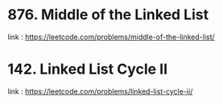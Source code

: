 # 876. Middle of the Linked List

link : https://leetcode.com/problems/middle-of-the-linked-list/

# 142. Linked List Cycle II

link : https://leetcode.com/problems/linked-list-cycle-ii/
